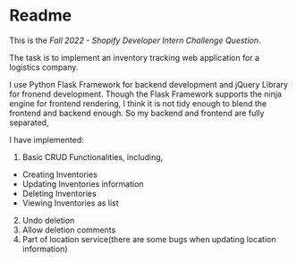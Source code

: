 # Readme

This is the *Fall 2022 - Shopify Developer Intern Challenge Question*.

The task is to implement an inventory tracking web application for a logistics company.

I use Python Flask Framework for backend development and jQuery Library for fronend development.
Though the Flask Framework supports the ninja engine for frontend rendering, I think it is not tidy enough to blend the frontend and backend enough. So my backend and frontend are fully separated,

I have implemented:

1. Basic CRUD Functionalities, including,
- Creating Inventories
- Updating Inventories information
- Deleting Inventories
- Viewing Inventories as list

2. Undo deletion
3. Allow deletion comments
4. Part of location service(there are some bugs when updating location information)